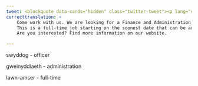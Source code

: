 ```yaml
---
tweet: <blockquote data-cards="hidden" class="twitter-tweet"><p lang="cy" dir="ltr">Dewch i weithio gyda ni<br><br>Rydym yn chwilio am Swyddog Cyllid a Gweinyddiaeth i ymuno â&#39;n tîm Tyfu&#39;r Dyfodol 🧑‍💻<br><br>Dyma swydd lawn-amser sy’n dechrau ar y dyddiad cynharaf y gellir ei drefnu<br><br>Oes gennych chi ddiddordeb? Darganfod mwy o wybodaeth ar ein gwefan <a href="https://t.co/87vpVDd2Lg">https://t.co/87vpVDd2Lg</a> <a href="https://t.co/bXDd5OKKuB">pic.twitter.com/bXDd5OKKuB</a></p>&mdash; Garden Of Wales 🏴󠁧󠁢󠁷󠁬󠁳󠁿 Gardd Cymru (@walesbotanic) <a href="https://twitter.com/walesbotanic/status/1291670779793420288?ref_src=twsrc%5Etfw">August 7, 2020</a></blockquote> <script async src="https://platform.twitter.com/widgets.js" charset="utf-8"></script>
correcttranslation: >
    Come work with us. We are looking for a Finance and Administration Officer to join our 'Growing the Future' team. 
    This is a full-time job starting on the soonest date that can be arranged.
    Are you interested? Find more information on our website.

---
```


swyddog - officer

gweinyddiaeth - administration

lawn-amser - full-time


